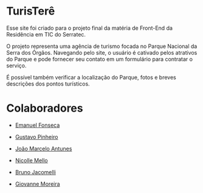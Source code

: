 # TurisTerê

Esse site foi criado para o projeto final da matéria de Front-End da Residência em TIC do Serratec.

O projeto representa uma agência de turismo focada no Parque Nacional da Serra dos Órgãos. 
Navegando pelo site, o usuário é cativado pelos atrativos do Parque e pode fornecer seu contato em um formulário para contratar o serviço. 

É possível também verificar a localização do Parque, fotos e breves descrições dos pontos turísticos.

# Colaboradores

- [Emanuel Fonseca](https://www.linkedin.com/in/emanuel-f-2565181b6/?utm_source=share&utm_campaign=share_via&utm_content=profile&utm_medium=android_app)

- [Gustavo Pinheiro](https://www.linkedin.com/in/gustavopinheiro-/)

- [João Marcelo Antunes](https://www.linkedin.com/in/joao-marcelo-antunes/)

- [Nicolle Mello](https://www.linkedin.com/in/nimellodev)

- [Bruno Jacomelli](https://www.linkedin.com/in/bruno-jacomelli-80b20818a/)

- [Giovanne Moreira](https://www.linkedin.com/in/giovanne-moreira-1158b3266/?utm_source=share&utm_campaign=share_via&utm_content=profile&utm_medium=android_app) 
